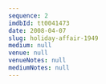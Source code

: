 ```yaml
---
sequence: 2
imdbId: tt0041473
date: 2008-04-07
slug: holiday-affair-1949
medium: null
venue: null
venueNotes: null
mediumNotes: null
---
```


